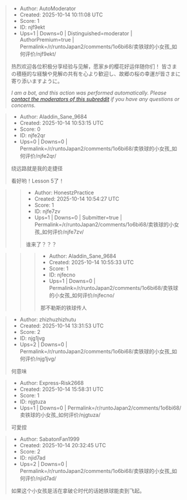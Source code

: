 > - Author: AutoModerator
> - Created: 2025-10-14 10:11:08 UTC
> - Score: 1
> - ID: njf9ekt
> - Ups=1 | Downs=0 | Distinguished=moderator | AuthorPremium=true | Permalink=/r/runtoJapan2/comments/1o6bi68/卖铁球的小女孩_如何评价/njf9ekt/
>
> 热烈欢迎各位积极分享经验与见解，愿家乡的樱花好运伴随你们！
> 皆さまの積極的な経験や見解の共有を心より歓迎し、故郷の桜の幸運が皆さまに寄り添いますように。
> 
> *I am a bot, and this action was performed automatically. Please [contact the moderators of this subreddit](/message/compose/?to=/r/runtoJapan2) if you have any questions or concerns.*

> - Author: Aladdin_Sane_9684
> - Created: 2025-10-14 10:53:15 UTC
> - Score: 0
> - ID: njfe2qr
> - Ups=0 | Downs=0 | Permalink=/r/runtoJapan2/comments/1o6bi68/卖铁球的小女孩_如何评价/njfe2qr/
>
> 绕远路就是我的走捷径
> 
> 看好哟！Lesson 5了！

>> - Author: HonestzPractice
>> - Created: 2025-10-14 10:54:27 UTC
>> - Score: 1
>> - ID: njfe7zv
>> - Ups=1 | Downs=0 | Submitter=true | Permalink=/r/runtoJapan2/comments/1o6bi68/卖铁球的小女孩_如何评价/njfe7zv/
>>
>> 谁来了？？？

>>> - Author: Aladdin_Sane_9684
>>> - Created: 2025-10-14 10:55:33 UTC
>>> - Score: 1
>>> - ID: njfecno
>>> - Ups=1 | Downs=0 | Permalink=/r/runtoJapan2/comments/1o6bi68/卖铁球的小女孩_如何评价/njfecno/
>>>
>>> 那不勒斯的铁球传人

> - Author: zhizhuzhizhutu
> - Created: 2025-10-14 13:31:53 UTC
> - Score: 2
> - ID: njg1jvg
> - Ups=2 | Downs=0 | Permalink=/r/runtoJapan2/comments/1o6bi68/卖铁球的小女孩_如何评价/njg1jvg/
>
> 何意味

> - Author: Express-Risk2668
> - Created: 2025-10-14 15:58:31 UTC
> - Score: 1
> - ID: njgtuza
> - Ups=1 | Downs=0 | Permalink=/r/runtoJapan2/comments/1o6bi68/卖铁球的小女孩_如何评价/njgtuza/
>
> 可愛捏

> - Author: SabatonFan1999
> - Created: 2025-10-14 20:32:45 UTC
> - Score: 2
> - ID: njid7ad
> - Ups=2 | Downs=0 | Permalink=/r/runtoJapan2/comments/1o6bi68/卖铁球的小女孩_如何评价/njid7ad/
>
> 如果这个小女孩是活在拿破仑时代的话她铁球能卖到飞起。
